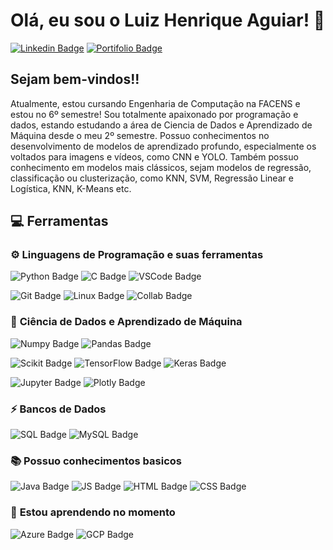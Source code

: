 # Olá, eu sou o Luiz Henrique Aguiar! 👋

[![Linkedin Badge](https://img.shields.io/badge/-LinkedIn-blue?style=flat-square&logo=Linkedin&logoColor=white&link=https://www.linkedin.com/in/luizh-aguiar/)](https://https://www.linkedin.com/in/luizh-aguiar/)
[![Portifolio Badge](https://img.shields.io/badge/-Portfolio-green?style=flat-square&logo=Portfolio&logoColor=white&link=https://github.com/LuizHAC/DS_Portofolio)](https://github.com/LuizHAC/DS_Portofolio)

## Sejam bem-vindos!!

Atualmente, estou cursando Engenharia de Computação na FACENS e estou no 6º semestre! Sou totalmente apaixonado por programação e dados, estando estudando a área de Ciencia de Dados e Aprendizado de Máquina desde o meu 2º semestre. Possuo conhecimentos no desenvolvimento de modelos de aprendizado profundo, especialmente os voltados para imagens e vídeos, como CNN e YOLO. Também possuo conhecimento em modelos mais clássicos, sejam modelos de regressão, classificação ou clusterização, como KNN, SVM, Regressão Linear e Logística, KNN, K-Means etc.

## 💻 **Ferramentas**

### ⚙️ **Linguagens de Programação e suas ferramentas**
![Python Badge](https://img.shields.io/badge/Python-3776AB?style=for-the-badge&logo=python&logoColor=white)
![C Badge](https://img.shields.io/badge/C-00599C?style=for-the-badge&logo=c&logoColor=white)
![VSCode Badge](https://img.shields.io/badge/Visual_Studio_Code-0078D4?style=for-the-badge&logo=visual%20studio%20code&logoColor=white)

![Git Badge](https://img.shields.io/badge/GitHub-100000?style=for-the-badge&logo=github&logoColor=white)
![Linux Badge](https://img.shields.io/badge/Linux-FCC624?style=for-the-badge&logo=linux&logoColor=black)
![Collab Badge](https://img.shields.io/badge/Colab-F9AB00?style=for-the-badge&logo=googlecolab&color=525252)

### 🎲 **Ciência de Dados e Aprendizado de Máquina**

![Numpy Badge](https://img.shields.io/badge/Numpy-777BB4?style=for-the-badge&logo=numpy&logoColor=white)
![Pandas Badge](https://img.shields.io/badge/Pandas-2C2D72?style=for-the-badge&logo=pandas&logoColor=white)

![Scikit Badge](https://img.shields.io/badge/scikit_learn-F7931E?style=for-the-badge&logo=scikit-learn&logoColor=white)
![TensorFlow Badge](https://img.shields.io/badge/TensorFlow-FF6F00?style=for-the-badge&logo=TensorFlow&logoColor=white)
![Keras Badge](https://img.shields.io/badge/Keras-D00000?style=for-the-badge&logo=Keras&logoColor=white)

![Jupyter Badge](https://img.shields.io/badge/Jupyter-F37626.svg?&style=for-the-badge&logo=Jupyter&logoColor=white)
![Plotly Badge](https://img.shields.io/badge/Plotly-239120?style=for-the-badge&logo=plotly&logoColor=white)

### ⚡ **Bancos de Dados**

![SQL Badge](https://img.shields.io/badge/Microsoft%20SQL%20Server-CC2927?style=for-the-badge&logo=microsoft%20sql%20server&logoColor=white)
![MySQL Badge](https://img.shields.io/badge/MySQL-005C84?style=for-the-badge&logo=mysql&logoColor=white)

### 📚 **Possuo conhecimentos basicos**

![Java Badge](https://img.shields.io/badge/Java-ED8B00?style=for-the-badge&logo=java&logoColor=white)
![JS Badge](https://img.shields.io/badge/JavaScript-323330?style=for-the-badge&logo=javascript&logoColor=F7DF1E)
![HTML Badge](https://img.shields.io/badge/HTML5-E34F26?style=for-the-badge&logo=html5&logoColor=white)
![CSS Badge](https://img.shields.io/badge/CSS3-1572B6?style=for-the-badge&logo=css3&logoColor=white)

### 🌱 **Estou aprendendo no momento**
![Azure Badge](https://img.shields.io/badge/microsoft%20azure-0089D6?style=for-the-badge&logo=microsoft-azure&logoColor=white)
![GCP Badge](https://img.shields.io/badge/Google_Cloud-4285F4?style=for-the-badge&logo=google-cloud&logoColor=white)
<!--
**LuizHAC/LuizHAC** is a ✨ _special_ ✨ repository because its `README.md` (this file) appears on your GitHub profile.

Here are some ideas to get you started:

- 🔭 I’m currently working on ...
- 🌱 I’m currently learning ...
- 👯 I’m looking to collaborate on ...
- 🤔 I’m looking for help with ...
- 💬 Ask me about ...
- 📫 How to reach me: ...
- 😄 Pronouns: ...
- ⚡ Fun fact: ...
-->
